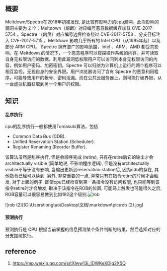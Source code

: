 ## 概要

Meltdown/Spectre在2018年初被发现, 是比较有影响力的cpu漏洞。此次影响的漏洞主要为 2 个：Meltdown（熔断）对应编号恶意数据缓存加载 CVE-2017-5754 ，Spectre （幽灵）对应编号边界检查绕过 CVE-2017-5753 、分支目标注入 CVE-2017-5715 ，Meltdown 影响几乎所有的 Intel CPU（从1995年起）以及部分 ARM CPU。 Spectre 拥有更广的影响范围，Intel 、ARM、AMD 都受其影响。在 Meltdown 的情况下，一个恶意程序可以窥探操作系统的内存，并可读取自身无权限访问的数据。利用此漏洞低权限用户可以访问到本身无权限访问的内容，例如用户密码、加密密钥。Spectre 可以归纳为计算机上运行的两个程序可以相互监视，无视自身的安全界限。用户浏览器访问了含有 Spectre 的恶意利用程序，可能导致用户的帐号、密码泄漏。而在公共云服务器上，则可能打破界限，从一台虚拟机器获取到另一个用户的权限。

## 知识

#### 乱序执行

cpu的乱序执行一般都使用Tomasulo算法，包括

- Common Data Bus (CDB).
- Unified Reservation Station (Scheduler).
- Register Renaming (Reorder Buffer).

该算法虽然是乱序执行, 但是会顺序完成 (retire), 只有在retire后它的输出才会architectually visible (简单地说, 不影响程序逻辑), 但是没有architectually visible不等于没有影响, 当输出更新到reservation station后, 因为cdb的存在, 其他指令已经可以读到. 另外, 非常重要的一点, 异常只有在指令retire的时候才会触发, 对于上面的例子, 即使cpu已经检查到第一条指令没有访问权限, 也只能等到该指令retire时才会触发, 取决于该指令在ROB的位置, 可能马上触发也可能很久之后, ROB容量可以很容易做到比如192这个级别.![rob](C:\Users\longtao\Desktop\文档\markdown\pic\rob.jpg)

![rob (2)](C:\Users\longtao\Desktop\文档\markdown\pic\rob (2).jpg)

#### 预测执行

预测执行是 CPU 根据当前掌握的信息预测某个条件判断的结果，然后选择对应的分支提前执行。







## reference

1. https://mp.weixin.qq.com/s/tXlww13i_IDWKeXDig2X5Q